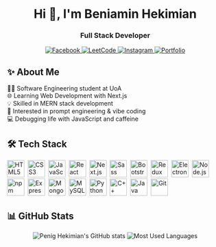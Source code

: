 <h1 align="center">Hi 👋, I'm Beniamin Hekimian</h1>
<h3 align="center">Full Stack Developer</h3>

<p align="center">
  <a href="https://facebook.com/penig.hekimian">
  <img src="https://img.shields.io/badge/Facebook-%231877F2.svg?style=flat-square&logo=facebook&logoColor=white" alt="Facebook">
  </a>
  <a href="https://leetcode.com/u/beniamin-hekimian">
    <img src="https://img.shields.io/badge/LeetCode-%23FFA116.svg?style=flat-square&logo=leetcode&logoColor=white" alt="LeetCode">
  </a>
  <a href="https://www.instagram.com/beniamin.dev" target="_blank">
    <img src="https://img.shields.io/badge/Instagram-%23E4405F.svg?&style=flat-square&logo=instagram&logoColor=white" alt="Instagram">
  </a>
  <a href="https://beniamin-hekimian.github.io">
    <img src="https://img.shields.io/badge/Portfolio-%2300C853.svg?style=flat-square&logo=google-chrome&logoColor=white" alt="Portfolio">
  </a>
</p>

## ✨ About Me

👨‍🎓 Software Engineering student at UoA  
🌐 Learning Web Development with Next.js  
💡 Skilled in MERN stack development  
🧠 Interested in prompt engineering & vibe coding  
💻 Debugging life with JavaScript and caffeine  

## 🛠️ Tech Stack

<p align="left">
  <img src="https://cdn.jsdelivr.net/gh/devicons/devicon/icons/html5/html5-original.svg" alt="HTML5" width="40" height="40"/>&nbsp;
  <img src="https://cdn.jsdelivr.net/gh/devicons/devicon/icons/css3/css3-original.svg" alt="CSS3" width="40" height="40"/>&nbsp;
  <img src="https://cdn.jsdelivr.net/gh/devicons/devicon/icons/javascript/javascript-original.svg" alt="JavaScript" width="40" height="40"/>&nbsp;
  <img src="https://cdn.jsdelivr.net/gh/devicons/devicon/icons/react/react-original.svg" alt="React" width="40" height="40"/>&nbsp;
  <img src="https://cdn.jsdelivr.net/gh/devicons/devicon/icons/nextjs/nextjs-original.svg" alt="Next.js" width="40" height="40"/>&nbsp;
  <img src="https://cdn.jsdelivr.net/gh/devicons/devicon/icons/sass/sass-original.svg" alt="Sass" width="40" height="40"/>&nbsp;
  <img src="https://cdn.jsdelivr.net/gh/devicons/devicon/icons/bootstrap/bootstrap-original.svg" alt="Bootstrap" width="40" height="40"/>&nbsp;
  <img src="https://cdn.jsdelivr.net/gh/devicons/devicon/icons/redux/redux-original.svg" alt="Redux" width="40" height="40"/>&nbsp;
  <img src="https://cdn.jsdelivr.net/gh/devicons/devicon/icons/electron/electron-original.svg" alt="Electron.js" width="40" height="40"/>&nbsp;
  <img src="https://cdn.jsdelivr.net/gh/devicons/devicon/icons/nodejs/nodejs-original.svg" alt="Node.js" width="40" height="40"/>&nbsp;
  <img src="https://cdn.jsdelivr.net/gh/devicons/devicon/icons/npm/npm-original-wordmark.svg" alt="npm" width="40" height="40"/>&nbsp;
  <img src="https://cdn.jsdelivr.net/gh/devicons/devicon/icons/express/express-original.svg" alt="Express.js" width="40" height="40"/>&nbsp;
  <img src="https://cdn.jsdelivr.net/gh/devicons/devicon/icons/mongodb/mongodb-original.svg" alt="MongoDB" width="40" height="40"/>&nbsp;
  <img src="https://cdn.jsdelivr.net/gh/devicons/devicon/icons/mysql/mysql-original.svg" alt="MySQL" width="40" height="40"/>&nbsp;
  <img src="https://cdn.jsdelivr.net/gh/devicons/devicon/icons/python/python-original.svg" alt="Python" width="40" height="40"/>&nbsp;
  <img src="https://cdn.jsdelivr.net/gh/devicons/devicon/icons/cplusplus/cplusplus-original.svg" alt="C++" width="40" height="40"/>&nbsp;
  <img src="https://cdn.jsdelivr.net/gh/devicons/devicon/icons/java/java-original.svg" alt="Java" width="40" height="40"/>&nbsp;
  <img src="https://cdn.jsdelivr.net/gh/devicons/devicon/icons/git/git-original.svg" alt="Git" width="40" height="40"/>&nbsp;
</p>

## 📊 GitHub Stats

<p align="center">
  <img src="https://github-readme-stats.vercel.app/api?username=beniamin-hekimian&show_icons=true&count_private=true&theme=dark" alt="Penig Hekimian's GitHub stats" />
  <img src="https://github-readme-stats.vercel.app/api/top-langs/?username=beniamin-hekimian&layout=compact&theme=dark" alt="Most Used Languages" />
</p>
